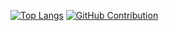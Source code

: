 [![Top Langs](https://github-readme-stats.vercel.app/api/top-langs/?username=flatislove&layout=compact)](https://github.com/flatislove)
[![GitHub Contribution](https://github-contributions.now.sh/flatislove)](https://github.com/flatislove)


